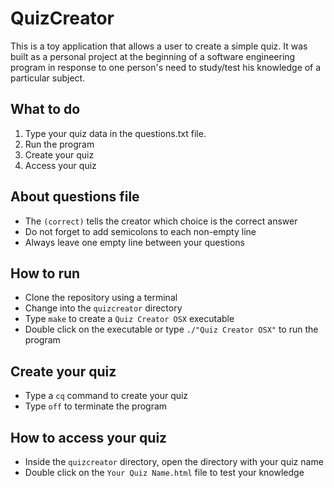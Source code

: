 # QuizCreator

This is a toy application that allows a user to create a simple quiz. It was built as a personal project at the beginning of a software engineering program in response to one person's need to study/test his knowledge of a particular subject.

## What to do
1. Type your quiz data in the questions.txt file.
2. Run the program
3. Create your quiz
3. Access your quiz

## About questions file
* The ```(correct)``` tells the creator which choice is the correct answer
* Do not forget to add semicolons to each non-empty line
* Always leave one empty line between your questions

## How to run
* Clone the repository using a terminal
* Change into the ```quizcreator``` directory
* Type ```make``` to create a ```Quiz Creator OSX``` executable
* Double click on the executable or type ```./"Quiz Creator OSX"``` to run the program

## Create your quiz
* Type a ```cq``` command to create your quiz
* Type ```off``` to terminate the program

## How to access your quiz
* Inside the ```quizcreator``` directory, open the directory with your quiz name
* Double click on the ```Your Quiz Name.html``` file to test your knowledge
